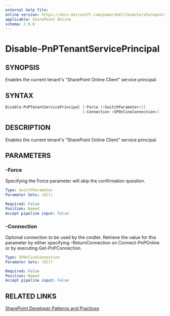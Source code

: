 ```yaml
---
external help file:
online version: https://docs.microsoft.com/powershell/module/sharepoint-pnp/disable-pnptenantserviceprincipal
applicable: SharePoint Online
schema: 2.0.0
---
```


# Disable-PnPTenantServicePrincipal

## SYNOPSIS
Enables the current tenant's "SharePoint Online Client" service principal.

## SYNTAX 

```powershell
Disable-PnPTenantServicePrincipal [-Force [<SwitchParameter>]]
                                  [-Connection <SPOnlineConnection>]
```

## DESCRIPTION
Enables the current tenant's "SharePoint Online Client" service principal.

## PARAMETERS

### -Force
Specifying the Force parameter will skip the confirmation question.

```yaml
Type: SwitchParameter
Parameter Sets: (All)

Required: False
Position: Named
Accept pipeline input: False
```

### -Connection
Optional connection to be used by the cmdlet. Retrieve the value for this parameter by either specifying -ReturnConnection on Connect-PnPOnline or by executing Get-PnPConnection.

```yaml
Type: SPOnlineConnection
Parameter Sets: (All)

Required: False
Position: Named
Accept pipeline input: False
```

## RELATED LINKS

[SharePoint Developer Patterns and Practices](https://aka.ms/sppnp)